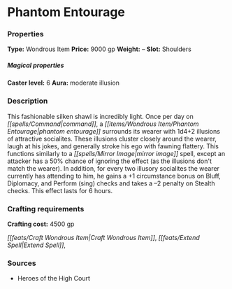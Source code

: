 ﻿---
Title: "Phantom Entourage"
Type: "Wondrous Item"
Price: "9000 gp"
Weight: "–"
Slot: "Shoulders"
Caster level: "6"
Aura: "moderate illusion"
Description: |
  "This fashionable silken shawl is incredibly light. Once per day on command, a _phantom entourage_ surrounds its wearer with 1d4+2 illusions of attractive socialites. These illusions cluster closely around the wearer, laugh at his jokes, and generally stroke his ego with fawning flattery. This functions similarly to a _mirror image_ spell, except an attacker has a 50% chance of ignoring the effect (as the illusions don't match the wearer). In addition, for every two illusory socialites the wearer currently has attending to him, he gains a +1 circumstance bonus on Bluff, Diplomacy, and Perform (sing) checks and takes a –2 penalty on Stealth checks. This effect lasts for 6 hours."
Crafting cost: "4500 gp"
Sources: "['Heroes of the High Court']"
---

# Phantom Entourage

### Properties

**Type:** Wondrous Item **Price:** 9000 gp **Weight:** – **Slot:** Shoulders

##### Magical properties

**Caster level:** 6 **Aura:** moderate illusion

### Description

This fashionable silken shawl is incredibly light. Once per day on _[[spells/Command|command]]_, a _[[items/Wondrous Item/Phantom Entourage|phantom entourage]]_ surrounds its wearer with 1d4+2 illusions of attractive socialites. These illusions cluster closely around the wearer, laugh at his jokes, and generally stroke his ego with fawning flattery. This functions similarly to a _[[spells/Mirror Image|mirror image]]_ spell, except an attacker has a 50% chance of ignoring the effect (as the illusions don't match the wearer). In addition, for every two illusory socialites the wearer currently has attending to him, he gains a +1 circumstance bonus on Bluff, Diplomacy, and Perform (sing) checks and takes a –2 penalty on Stealth checks. This effect lasts for 6 hours.

### Crafting requirements

**Crafting cost:** 4500 gp

_[[feats/Craft Wondrous Item|Craft Wondrous Item]]_, _[[feats/Extend Spell|Extend Spell]]_,

### Sources

* Heroes of the High Court